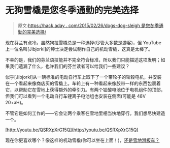 # 无狗雪橇是您冬季通勤的完美选择

> 原文:[https://hack aday . com/2015/02/26/dogs-dog-sleigh 是您冬季通勤的完美选择/](https://hackaday.com/2015/02/26/dogless-dog-sleigh-is-perfect-for-your-winter-commute/)

现在芬兰有点冷。虽然狗拉雪橇总是一种选择(尽管大多数是游客)，但 YouTube 上一位名叫[Jibjorkl]的绅士决定尝试制作自己的机动雪橇，这真是太棒了。

不幸的是，我们的芬兰语技能并不完全符合标准，所以我们只能描述这项发明；如果我们遗漏了什么，也许我们的芬兰读者可以给我们一些建议？

似乎[Jibjorkl]从一辆标准的电动自行车上取下了一个带轮子的轮毂电机，并安装在一个看起来像商店买的雪橇上。车轮上有一种看起来像胶带一样的东西包裹着它，以帮助它在雪地上获得额外的牵引力。有两个铅酸电池位于电机组件的顶部，但我们可以看到一个电动自行车锂离子电池组也安装在侧面(可能是 48V 20+aH)。

不管它是如何工作的——它会让两个乘客在雪地里相当快地穿行。我们想尽快建造一个。

[http://youtu.be/QSRXpXrG15Q](http://youtu.be/QSRXpXrG15Q)

现在你更喜欢哪个？像这样的机动雪橇(你可以坐在上面！)，[还是雪地滑板车？](http://hackaday.com/2013/12/30/electric-snow-scooter/)